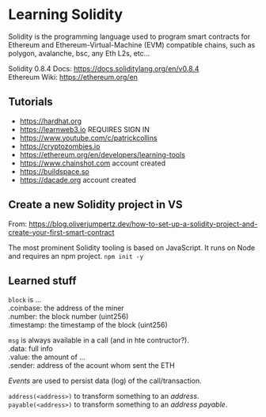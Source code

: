 # Learning Solidity

Solidity is the programming language used to program smart contracts for Ethereum and Ethereum-Virtual-Machine (EVM) compatible chains, such as polygon, avalanche, bsc, any Eth L2s, etc…

Solidity 0.8.4 Docs: https://docs.soliditylang.org/en/v0.8.4  
Ethereum Wiki: https://ethereum.org/en

## Tutorials

- https://hardhat.org
- https://learnweb3.io
  REQUIRES SIGN IN
- https://www.youtube.com/c/patrickcollins
- https://cryptozombies.io
- https://ethereum.org/en/developers/learning-tools
- https://www.chainshot.com
  account created
- https://buildspace.so
- https://dacade.org
  account created

## Create a new Solidity project in VS

From: https://blog.oliverjumpertz.dev/how-to-set-up-a-solidity-project-and-create-your-first-smart-contract

The most prominent Solidity tooling is based on JavaScript. It runs on Node and requires an npm project.
`npm init -y`

## Learned stuff

`block` is ...  
.coinbase: the address of the miner  
.number: the block number (uint256)  
.timestamp: the timestamp of the block (uint256)

`msg` is always available in a call (and in hte contructor?).  
.data: full info  
.value: the amount of ...  
.sender: address of the acount whom sent the ETH

_Events_ are used to persist data (log) of the call/transaction.

`address(<address>)` to transform something to an _address_.  
`payable(<address>)` to transform something to an _address payable_.
